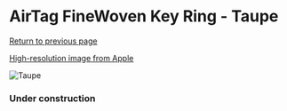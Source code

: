 # AirTag FineWoven Key Ring - Taupe

[Return to previous page](/airtag)

[High-resolution image from Apple](https://store.storeimages.cdn-apple.com/8756/as-images.apple.com/is/MT2L3?wid=4500&hei=4500&fmt=png)

<div style="width: 384px"><img src="/everyphone/MT2L3.png" alt="Taupe"></div>

### Under construction
